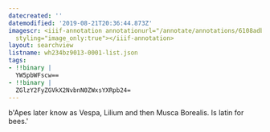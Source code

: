 ```yaml
---
datecreated: ''
datemodified: '2019-08-21T20:36:44.873Z'
imagescr: <iiif-annotation annotationurl="/annotate/annotations/6108adbd-17b1-4c01-940f-08b7453b26b1.json"
  styling="image_only:true"></iiif-annotation>
layout: searchview
listname: wh234bz9013-0001-list.json
tags:
- !!binary |
  YW5pbWFscw==
- !!binary |
  ZGlzY2FyZGVkX2NvbnN0ZWxsYXRpb24=
---
```

b'Apes later know as Vespa, Lilium and then Musca Borealis. Is latin for bees.'